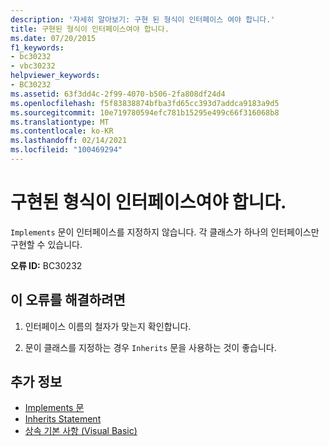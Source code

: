 ```yaml
---
description: '자세히 알아보기: 구현 된 형식이 인터페이스 여야 합니다.'
title: 구현된 형식이 인터페이스여야 합니다.
ms.date: 07/20/2015
f1_keywords:
- bc30232
- vbc30232
helpviewer_keywords:
- BC30232
ms.assetid: 63f3dd4c-2f99-4070-b506-2fa808df24d4
ms.openlocfilehash: f5f83838874bfba3fd65cc393d7addca9183a9d5
ms.sourcegitcommit: 10e719780594efc781b15295e499c66f316068b8
ms.translationtype: MT
ms.contentlocale: ko-KR
ms.lasthandoff: 02/14/2021
ms.locfileid: "100469294"
---
```

# <a name="implemented-type-must-be-an-interface"></a>구현된 형식이 인터페이스여야 합니다.

`Implements` 문이 인터페이스를 지정하지 않습니다. 각 클래스가 하나의 인터페이스만 구현할 수 있습니다.  
  
 **오류 ID:** BC30232  
  
## <a name="to-correct-this-error"></a>이 오류를 해결하려면  
  
1. 인터페이스 이름의 철자가 맞는지 확인합니다.  
  
2. 문이 클래스를 지정하는 경우 `Inherits` 문을 사용하는 것이 좋습니다.  
  
## <a name="see-also"></a>추가 정보

- [Implements 문](../language-reference/statements/implements-statement.md)
- [Inherits Statement](../language-reference/statements/inherits-statement.md)
- [상속 기본 사항 (Visual Basic)](../programming-guide/language-features/objects-and-classes/inheritance-basics.md)
